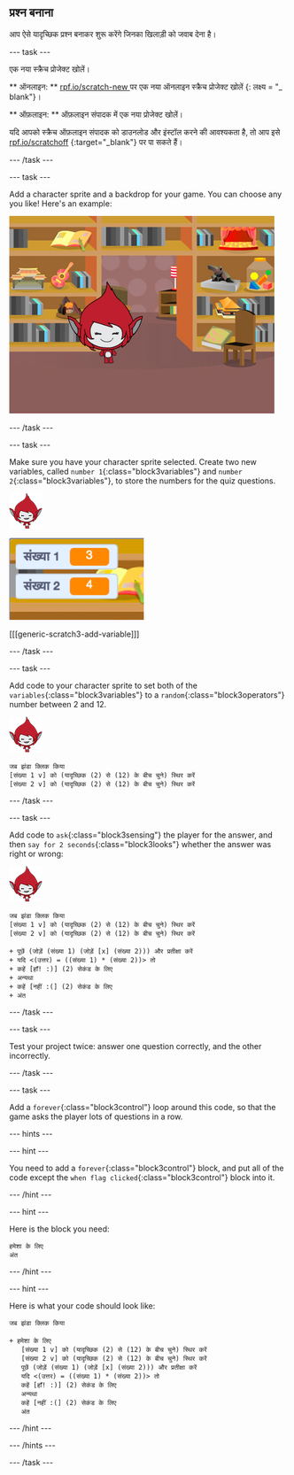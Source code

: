 ## प्रश्न बनाना

आप ऐसे यादृच्छिक प्रश्न बनाकर शुरू करेंगे जिनका खिलाड़ी को जवाब देना है।

\--- task \---

एक नया स्क्रैच प्रोजेक्ट खोलें।

** ऑनलाइन: ** [ rpf.io/scratch-new ](http://rpf.io/scratch-new) पर एक नया ऑनलाइन स्क्रैच प्रोजेक्ट खोलें {: लक्ष्य = "_ blank"}।

** ऑफ़लाइन: ** ऑफ़लाइन संपादक में एक नया प्रोजेक्ट खोलें।

यदि आपको स्क्रैच ऑफ़लाइन संपादक को डाउनलोड और इंस्टॉल करने की आवश्यकता है, तो आप इसे [rpf.io/scratchoff](http://rpf.io/scratchoff) {:target="_blank"} पर पा सकते हैं।

\--- /task \---

\--- task \---

Add a character sprite and a backdrop for your game. You can choose any you like! Here's an example:

![screenshot](images/brain-setting.png)

\--- /task \---

\--- task \---

Make sure you have your character sprite selected. Create two new variables, called `number 1`{:class="block3variables"} and `number 2`{:class="block3variables"}, to store the numbers for the quiz questions.

![screenshot](images/giga-sprite.png)

![screenshot](images/brain-variables.png)

[[[generic-scratch3-add-variable]]]

\--- /task \---

\--- task \---

Add code to your character sprite to set both of the `variables`{:class="block3variables"} to a `random`{:class="block3operators"} number between 2 and 12.

![screenshot](images/giga-sprite.png)

```blocks3
जब झंडा क्लिक किया
[संख्या 1 v] को (यादृच्छिक (2) से (12) के बीच चुने) स्थिर करें 
[संख्या 2 v] को (यादृच्छिक (2) से (12) के बीच चुने) स्थिर करें
```

\--- /task \---

\--- task \---

Add code to `ask`{:class="block3sensing"} the player for the answer, and then `say for 2 seconds`{:class="block3looks"} whether the answer was right or wrong:

![screenshot](images/giga-sprite.png)

```blocks3
जब झंडा क्लिक किया
[संख्या 1 v] को (यादृच्छिक (2) से (12) के बीच चुने) स्थिर करें 
[संख्या 2 v] को (यादृच्छिक (2) से (12) के बीच चुने) स्थिर करें

+ पूछें (जोड़ें (संख्या 1) (जोड़ें [x] (संख्या 2))) और प्रतीक्षा करें 
+ यदि <(उत्तर) = ((संख्या 1) * (संख्या 2))> तो
+ कहें [हाँ! :)] (2) सेकंड के लिए
+ अन्यथा
+ कहें [नहीं :(] (2) सेकंड के लिए
+ अंत
```

\--- /task \---

\--- task \---

Test your project twice: answer one question correctly, and the other incorrectly.

\--- /task \---

\--- task \---

Add a `forever`{:class="block3control"} loop around this code, so that the game asks the player lots of questions in a row.

\--- hints \---

\--- hint \---

You need to add a `forever`{:class="block3control"} block, and put all of the code except the `when flag clicked`{:class="block3control"} block into it.

\--- /hint \---

\--- hint \---

Here is the block you need:

```blocks3
हमेशा के लिए
अंत
```

\--- /hint \---

\--- hint \---

Here is what your code should look like:

```blocks3
जब झंडा क्लिक किया

+ हमेशा के लिए 
   [संख्या 1 v] को (यादृच्छिक (2) से (12) के बीच चुने) स्थिर करें 
   [संख्या 2 v] को (यादृच्छिक (2) से (12) के बीच चुने) स्थिर करें
   पूछें (जोड़ें (संख्या 1) (जोड़ें [x] (संख्या 2))) और प्रतीक्षा करें 
   यदि <(उत्तर) = ((संख्या 1) * (संख्या 2))> तो
   कहें [हाँ! :)] (2) सेकंड के लिए
   अन्यथा
   कहें [नहीं :(] (2) सेकंड के लिए
   अंत
```

\--- /hint \---

\--- /hints \---

\--- /task \---